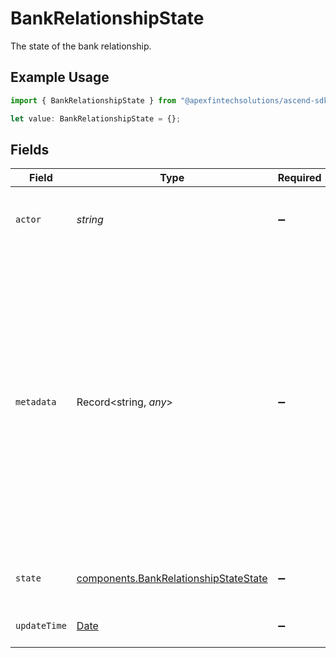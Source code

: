 # BankRelationshipState

The state of the bank relationship.

## Example Usage

```typescript
import { BankRelationshipState } from "@apexfintechsolutions/ascend-sdk/models/components";

let value: BankRelationshipState = {};
```

## Fields

| Field                                                                                                                                                                                                                                         | Type                                                                                                                                                                                                                                          | Required                                                                                                                                                                                                                                      | Description                                                                                                                                                                                                                                   | Example                                                                                                                                                                                                                                       |
| --------------------------------------------------------------------------------------------------------------------------------------------------------------------------------------------------------------------------------------------- | --------------------------------------------------------------------------------------------------------------------------------------------------------------------------------------------------------------------------------------------- | --------------------------------------------------------------------------------------------------------------------------------------------------------------------------------------------------------------------------------------------- | --------------------------------------------------------------------------------------------------------------------------------------------------------------------------------------------------------------------------------------------- | --------------------------------------------------------------------------------------------------------------------------------------------------------------------------------------------------------------------------------------------- |
| `actor`                                                                                                                                                                                                                                       | *string*                                                                                                                                                                                                                                      | :heavy_minus_sign:                                                                                                                                                                                                                            | The user or service that triggered the state update.                                                                                                                                                                                          | Apex Transfers                                                                                                                                                                                                                                |
| `metadata`                                                                                                                                                                                                                                    | Record<string, *any*>                                                                                                                                                                                                                         | :heavy_minus_sign:                                                                                                                                                                                                                            | Additional metadata relating to the bank relationship state. Included data will depend on the state. Examples:<br/> - rejection reasons are included when the state is `REJECTED`<br/> - comment and reason are included when the state is `CANCELED` | {<br/>"fields": {<br/>"comment": "Cancel via mobile API",<br/>"reason": {<br/>"string_value": "USER"<br/>}<br/>}<br/>}                                                                                                                        |
| `state`                                                                                                                                                                                                                                       | [components.BankRelationshipStateState](../../models/components/bankrelationshipstatestate.md)                                                                                                                                                | :heavy_minus_sign:                                                                                                                                                                                                                            | The high level state of the bank relationship.                                                                                                                                                                                                | CANCELED                                                                                                                                                                                                                                      |
| `updateTime`                                                                                                                                                                                                                                  | [Date](https://developer.mozilla.org/en-US/docs/Web/JavaScript/Reference/Global_Objects/Date)                                                                                                                                                 | :heavy_minus_sign:                                                                                                                                                                                                                            | The time of the state update.                                                                                                                                                                                                                 | 2023-05-17 18:29:37.116 +0000 UTC                                                                                                                                                                                                             |